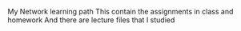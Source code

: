 My Network learning path
This contain the assignments in class and homework
And there are lecture files that I studied

